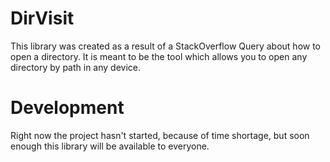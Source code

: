 # DirVisit
This library was created as a result of a StackOverflow Query about how to open a directory. It is meant to be the tool which allows you to open any directory by path in any device.

# Development
Right now the project hasn't started, because of time shortage, but soon enough this library will be available to everyone.
